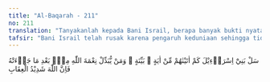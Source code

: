```yaml
---
title: "Al-Baqarah - 211"
no: 211
translation: "Tanyakanlah kepada Bani Israil, berapa banyak bukti nyata yang telah Kami berikan kepada mereka. Barangsiapa menukar nikmat Allah setelah (nikmat itu) datang kepadanya, maka sungguh, Allah sangat keras hukuman-Nya."
tafsir: "Bani Israil telah rusak karena pengaruh keduniaan sehingga tidak sedikit dosa yang telah mereka lakukan dan tidak sedikit pula nikmat Allah yang telah diingkarinya. Karena itu, Nabi Muhammad saw diperintahkan Allah swt menanyakan kepada mereka berapa banyak sudah ayat-ayat dan tanda-tanda kekuasaan Allah yang telah diperlihatkan kepada mereka? \n\nPertanyaan ini bukan untuk dijawab tetapi sebagai peringatan untuk dapat diinsafi dan disadari, agar mereka taat kepada Allah dan meninggalkan perbuatan jahat.\n\nAllah telah memperlihatkan kepada mereka mukjizat-mukjizat yang terjadi pada nabi-nabi mereka yang menunjukkan kebenaran ajaran-ajaran yang dibawanya itu, seperti tongkat Nabi Musa a.s. ketika dipukulkan kepada batu lalu memancarlah dari padanya dua belas mata air, dan awan yang menaungi mereka pada waktu panas ketika berjalan di padang pasir, makanan yang berupa mann dan salwa, dan sebagainya. Tetapi mereka tetap saja keras kepala dan tidak ada tanda-tanda sedikit pun bahwa mereka akan sadar dan insaf. Oleh karena itu, Allah swt memberikan satu peringatan keras, yaitu barang siapa yang menukar nikmat Allah dengan kekafiran sesudah nikmat itu datang kepadanya dan mengganti ayat-ayat-Nya, Allah akan membalas mereka dengan azab yang keras dan pedih terutama di hari kemudian dengan menjebloskan mereka ke dalam neraka Jahanam.\n\nAllah swt berfirman:\n\nTidakkah kamu memperhatikan orang-orang yang telah menukar nikmat Allah dengan ingkar kepada Allah dan menjatuhkan kaumnya ke lembah kebinasaan?Yaitu neraka Jahanam; mereka masuk ke dalamnya; dan itulah seburuk-buruk tempat kediaman. (Ibrahim/14: 28-29)."
---
```


سَلْ بَنِيْٓ اِسْرَاۤءِيْلَ كَمْ اٰتَيْنٰهُمْ مِّنْ اٰيَةٍ ۢ بَيِّنَةٍ ۗ وَمَنْ يُّبَدِّلْ نِعْمَةَ اللّٰهِ مِنْۢ بَعْدِ مَا جَاۤءَتْهُ فَاِنَّ اللّٰهَ  شَدِيْدُ الْعِقَابِ 
